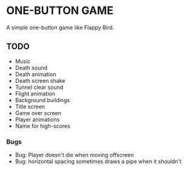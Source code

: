 # ONE-BUTTON GAME

A simple one-button game like Flappy Bird.

## TODO

- Music
- Death sound
- Death animation
- Death screen shake
- Tunnel clear sound
- Flight animation
- Background buildings
- Title screen
- Game over screen
- Player animations
- Name for high-scores

### Bugs

- Bug: Player doesn't die when moving offscreen
- Bug: horizontal spacing sometimes draws a pipe when it shouldn't
